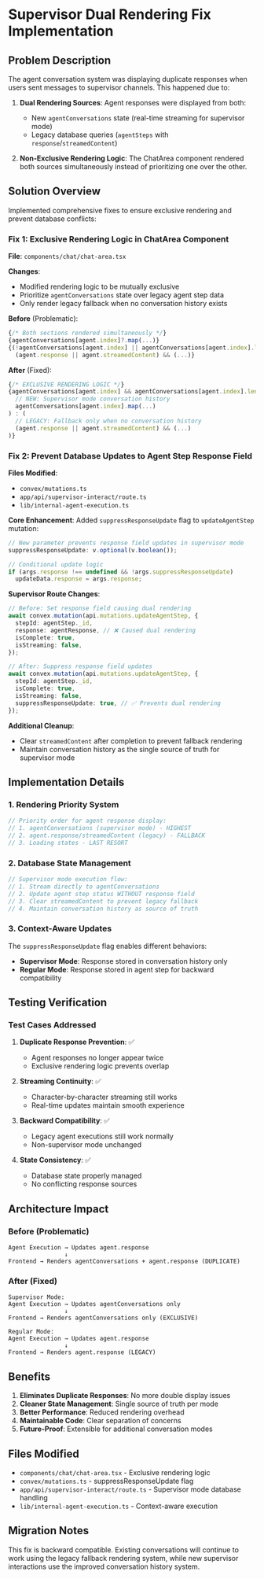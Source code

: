 # Supervisor Dual Rendering Fix Implementation

## Problem Description

The agent conversation system was displaying duplicate responses when users sent messages to supervisor channels. This happened due to:

1. **Dual Rendering Sources**: Agent responses were displayed from both:

   - New `agentConversations` state (real-time streaming for supervisor mode)
   - Legacy database queries (`agentSteps` with `response`/`streamedContent`)

2. **Non-Exclusive Rendering Logic**: The ChatArea component rendered both sources simultaneously instead of prioritizing one over the other.

## Solution Overview

Implemented comprehensive fixes to ensure exclusive rendering and prevent database conflicts:

### Fix 1: Exclusive Rendering Logic in ChatArea Component

**File**: `components/chat/chat-area.tsx`

**Changes**:

- Modified rendering logic to be mutually exclusive
- Prioritize `agentConversations` state over legacy agent step data
- Only render legacy fallback when no conversation history exists

**Before** (Problematic):

```typescript
{/* Both sections rendered simultaneously */}
{agentConversations[agent.index]?.map(...)}
{(!agentConversations[agent.index] || agentConversations[agent.index].length === 0) &&
  (agent.response || agent.streamedContent) && (...)}
```

**After** (Fixed):

```typescript
{/* EXCLUSIVE RENDERING LOGIC */}
{agentConversations[agent.index] && agentConversations[agent.index].length > 0 ? (
  // NEW: Supervisor mode conversation history
  agentConversations[agent.index].map(...)
) : (
  // LEGACY: Fallback only when no conversation history
  (agent.response || agent.streamedContent) && (...)
)}
```

### Fix 2: Prevent Database Updates to Agent Step Response Field

**Files Modified**:

- `convex/mutations.ts`
- `app/api/supervisor-interact/route.ts`
- `lib/internal-agent-execution.ts`

**Core Enhancement**: Added `suppressResponseUpdate` flag to `updateAgentStep` mutation:

```typescript
// New parameter prevents response field updates in supervisor mode
suppressResponseUpdate: v.optional(v.boolean());

// Conditional update logic
if (args.response !== undefined && !args.suppressResponseUpdate)
  updateData.response = args.response;
```

**Supervisor Route Changes**:

```typescript
// Before: Set response field causing dual rendering
await convex.mutation(api.mutations.updateAgentStep, {
  stepId: agentStep._id,
  response: agentResponse, // ❌ Caused dual rendering
  isComplete: true,
  isStreaming: false,
});

// After: Suppress response field updates
await convex.mutation(api.mutations.updateAgentStep, {
  stepId: agentStep._id,
  isComplete: true,
  isStreaming: false,
  suppressResponseUpdate: true, // ✅ Prevents dual rendering
});
```

**Additional Cleanup**:

- Clear `streamedContent` after completion to prevent fallback rendering
- Maintain conversation history as the single source of truth for supervisor mode

## Implementation Details

### 1. Rendering Priority System

```typescript
// Priority order for agent response display:
// 1. agentConversations (supervisor mode) - HIGHEST
// 2. agent.response/streamedContent (legacy) - FALLBACK
// 3. Loading states - LAST RESORT
```

### 2. Database State Management

```typescript
// Supervisor mode execution flow:
// 1. Stream directly to agentConversations
// 2. Update agent step status WITHOUT response field
// 3. Clear streamedContent to prevent legacy fallback
// 4. Maintain conversation history as source of truth
```

### 3. Context-Aware Updates

The `suppressResponseUpdate` flag enables different behaviors:

- **Supervisor Mode**: Response stored in conversation history only
- **Regular Mode**: Response stored in agent step for backward compatibility

## Testing Verification

### Test Cases Addressed

1. **Duplicate Response Prevention**: ✅

   - Agent responses no longer appear twice
   - Exclusive rendering logic prevents overlap

2. **Streaming Continuity**: ✅

   - Character-by-character streaming still works
   - Real-time updates maintain smooth experience

3. **Backward Compatibility**: ✅

   - Legacy agent executions still work normally
   - Non-supervisor mode unchanged

4. **State Consistency**: ✅
   - Database state properly managed
   - No conflicting response sources

## Architecture Impact

### Before (Problematic)

```
Agent Execution → Updates agent.response
                ↓
Frontend → Renders agentConversations + agent.response (DUPLICATE)
```

### After (Fixed)

```
Supervisor Mode:
Agent Execution → Updates agentConversations only
                ↓
Frontend → Renders agentConversations only (EXCLUSIVE)

Regular Mode:
Agent Execution → Updates agent.response
                ↓
Frontend → Renders agent.response (LEGACY)
```

## Benefits

1. **Eliminates Duplicate Responses**: No more double display issues
2. **Cleaner State Management**: Single source of truth per mode
3. **Better Performance**: Reduced rendering overhead
4. **Maintainable Code**: Clear separation of concerns
5. **Future-Proof**: Extensible for additional conversation modes

## Files Modified

- `components/chat/chat-area.tsx` - Exclusive rendering logic
- `convex/mutations.ts` - suppressResponseUpdate flag
- `app/api/supervisor-interact/route.ts` - Supervisor mode database handling
- `lib/internal-agent-execution.ts` - Context-aware execution

## Migration Notes

This fix is backward compatible. Existing conversations will continue to work using the legacy fallback rendering system, while new supervisor interactions use the improved conversation history system.
